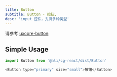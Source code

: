 ```yaml
---
title: Button
subtitle: Button · 按钮,
desc: 'input 控件，支持多种类型'
---
```


请参考 [uxcore-button](http://uxco.re/components/button/)

## Simple Usage

```javascript
import Button from '@ali/cg-react/dist/Button'

<Button type="primary" size="small">按钮</Button>
```
